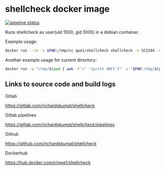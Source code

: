 # shellcheck docker image

[![pipeline status](https://gitlab.com/richardskumat/shellcheck/badges/master/pipeline.svg)](https://gitlab.com/richardskumat/shellcheck/commits/master)

Runs shellcheck as user(uid 1000, gid 1000) in a debian container.

Example usage:

```bash
docker run --rm -v $PWD:/tmp/sc qwe1/shellcheck shellcheck -e SC2144 -Cauto -s bash /tmp/sc/script.sh
```

Another example usage for current directory:

```bash
docker run -w "/tmp/$(pwd | awk -F'/' '{print $NF}')" -v "$PWD:/tmp/$(pwd | awk -F'/' '{print $NF}')" --rm -ti qwe1/shellcheck shellcheck -Cauto -s bash *.sh
```

## Links to source code and build logs

Gitlab

https://gitlab.com/richardskumat/shellcheck

Gitlab pipelines

https://gitlab.com/richardskumat/shellcheck/pipelines

Github

https://github.com/richardskumat/shellcheck

Dockerhub

https://hub.docker.com/r/qwe1/shellcheck